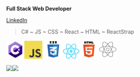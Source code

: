 <b>Full Stack Web Developer</b>


[LinkedIn](https://www.linkedin.com/in/downey-ryan/)

>C# ~ JS ~ CSS ~ React ~ HTML ~ ReactStrap

<img src="https://raw.githubusercontent.com/rjdny/rjdny/main/c-logo-icon-18.png" alt="" width="48" height="48" /><img src="https://raw.githubusercontent.com/rjdny/rjdny/main/download.png" alt="" width="48" height="48" />
<img src="https://raw.githubusercontent.com/rjdny/rjdny/main/css3-logo-png-transparent.png" alt="" width="50" height="50" /><img src="https://raw.githubusercontent.com/rjdny/rjdny/main/React-icon.svg.png" alt="" width="45" height="40" /><img src="https://raw.githubusercontent.com/rjdny/rjdny/main/5847f5bdcef1014c0b5e489c.png" alt="" width="50" height="50" /><img src="https://raw.githubusercontent.com/rjdny/rjdny/main/ReactStrapIco.png" alt="" width="50" height="50" />





[![ ](https://github-readme-stats.vercel.app/api/top-langs/?username=rjdny&theme=radical)](https://github.com/anuraghazra/github-readme-stats)![ ](https://github-readme-stats.vercel.app/api?username=rjdny&layout=compact&show_icons=true&theme=radical)

